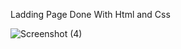 Ladding Page Done With Html and Css 

![Screenshot (4)](https://user-images.githubusercontent.com/83326978/125906612-178e7771-9086-47d3-8af2-446727e70c64.png)
